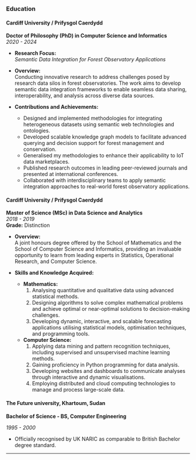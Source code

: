 ### Education

#### Cardiff University / Prifysgol Caerdydd  
**Doctor of Philosophy (PhD) in Computer Science and Informatics**  
*2020 - 2024*  

- **Research Focus:**  
  *Semantic Data Integration for Forest Observatory Applications*  

- **Overview:**  
  Conducting innovative research to address challenges posed by research data silos in forest observatories. The work aims to develop semantic data integration frameworks to enable seamless data sharing, interoperability, and analysis across diverse data sources.

- **Contributions and Achievements:**  
  - Designed and implemented methodologies for integrating heterogeneous datasets using semantic web technologies and ontologies.  
  - Developed scalable knowledge graph models to facilitate advanced querying and decision support for forest management and conservation. 
  - Generalised my methodologies to enhance their applicability to IoT data marketplaces. 
  - Published research outcomes in leading peer-reviewed journals and presented at international conferences.  
  - Collaborated with interdisciplinary teams to apply semantic integration approaches to real-world forest observatory applications.  

#### Cardiff University / Prifysgol Caerdydd  
**Master of Science (MSc) in Data Science and Analytics**  
*2018 - 2019*  
**Grade:** Distinction  

- **Overview:**  
  A joint honours degree offered by the School of Mathematics and the School of Computer Science and Informatics, providing an invaluable opportunity to learn from leading experts in Statistics, Operational Research, and Computer Science.

- **Skills and Knowledge Acquired:**  
  - **Mathematics:**  
    1. Analysing quantitative and qualitative data using advanced statistical methods.  
    2. Designing algorithms to solve complex mathematical problems and achieve optimal or near-optimal solutions to decision-making challenges.  
    3. Developing dynamic, interactive, and scalable forecasting applications utilising statistical models, optimisation techniques, and programming tools.  
  - **Computer Science:**  
    1. Applying data mining and pattern recognition techniques, including supervised and unsupervised machine learning methods.  
    2. Gaining proficiency in Python programming for data analysis.  
    3. Developing websites and dashboards to communicate analyses through interactive and dynamic visualisations.  
    4. Employing distributed and cloud computing technologies to manage and process large-scale data.


#### The Future university, Khartoum, Sudan 
  **Bachelor of Science - BS, Computer Engineering**
  
   *1995 - 2000*
  - Officially recognised by UK NARIC as comparable to British Bachelor degree standard. 
---
